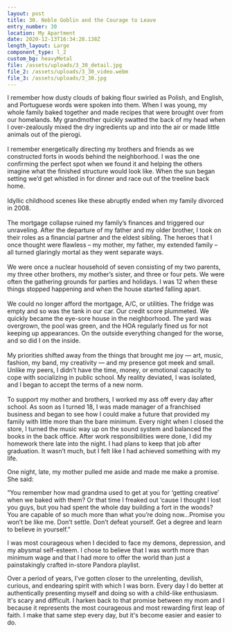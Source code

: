 ```yaml
---
layout: post
title: 30. Noble Goblin and the Courage to Leave
entry_number: 30
location: My Apartment
date: 2020-12-13T16:34:28.138Z
length_layout: Large
component_type: l_2
custom_bg: heavyMetal
file: /assets/uploads/3_30_detail.jpg
file_2: /assets/uploads/3_30_video.webm
file_3: /assets/uploads/3_30.jpg
---
```

<a class="E30_Q1">I remember how dusty clouds of baking flour swirled as Polish, and English, and Portuguese words were spoken into them.</a> When I was young, my whole family baked together and made recipes that were brought over from our homelands. My grandmother quickly swatted the back of my head when I over-zealously mixed the dry ingredients up and into the air or made little animals out of the pierogi.\
\
I remember energetically directing my brothers and friends as we constructed forts in woods behind the neighborhood. I was the one confirming the perfect spot when we found it and helping the others imagine what the finished structure would look like. When the sun began setting we’d get whistled in for dinner and race out of the treeline back home.\
\
Idyllic childhood scenes like these abruptly ended when my family divorced in 2008.\
\
The mortgage collapse ruined my family’s finances and triggered our unraveling. After the departure of my father and my older brother, I took on their roles as a financial partner and the eldest sibling. The heroes that I once thought were flawless – my mother, my father, my extended family – all turned glaringly mortal as they went separate ways.\
\
We were once a nuclear household of seven consisting of my two parents, my three other brothers, my mother’s sister, and three or four pets. We were often the gathering grounds for parties and holidays. I was 12 when these things stopped happening and when the house started falling apart.\
\
We could no longer afford the mortgage, A/C, or utilities. The fridge was empty and so was the tank in our car. Our credit score plummeted. We quickly became the eye-sore house in the neighborhood. The yard was overgrown, the pool was green, and the HOA regularly fined us for not keeping up appearances. On the outside everything changed for the worse, and so did I on the inside.\
\
My priorities shifted away from the things that brought me joy — art, music, fashion, my band, my creativity — and my presence got meek and small. Unlike my peers, I didn’t have the time, money, or emotional capacity to cope with socializing in public school. My reality deviated, I was isolated, and I began to accept the terms of a new norm.\
\
To support my mother and brothers, I worked my ass off every day after school. As soon as I turned 18, I was made manager of a franchised business and began to see how I could make a future that provided my family with little more than the bare minimum. Every night when I closed the store, I turned the music way up on the sound system and balanced the books in the back office. After work responsibilities were done, I did my homework there late into the night. I had plans to keep that job after graduation. It wasn’t much, but I felt like I had achieved something with my life.

One night, late, my mother pulled me aside and made me make a promise. She said:

“You remember how mad grandma used to get at you for ‘getting creative’ when we baked with them? Or that time I freaked out ‘cause I thought I lost you guys, but you had spent the whole day building a fort in the woods? You are capable of so much more than what you’re doing now...Promise you won’t be like me. Don’t settle. Don’t defeat yourself. Get a degree and learn to believe in yourself.”

I was most courageous when I decided to face my demons, depression, and my abysmal self-esteem. I chose to believe that I was worth more than minimum wage and that I had more to offer the world than just a painstakingly crafted in-store Pandora playlist.

Over a period of years, I’ve gotten closer to the unrelenting, devilish, curious, and endearing spirit with which I was born. Every day I do better at authentically presenting myself and doing so with a child-like enthusiasm. It's scary and difficult. I harken back to that promise between my mom and I because it represents the most courageous and most rewarding first leap of faith. I make that same step every day, but it's become easier and easier to do.